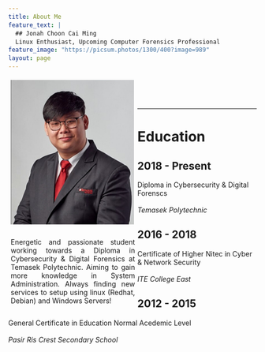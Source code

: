 ```yaml
---
title: About Me
feature_text: |
  ## Jonah Choon Cai Ming
  Linux Enthusiast, Upcoming Computer Forensics Professional
feature_image: "https://picsum.photos/1300/400?image=989"
layout: page
---
```


<div class="row">
  <div class="column" style="float: left; width: 50%; padding: 5px;">
    <img src="/image/profile.png" alt="Profile Picture" width="250">
  </div>
  <div class="column" style="float: left; width: 50%; padding: 5px;">
    <p align="justify"> Energetic and passionate student working towards a Diploma in Cybersecurity & Digital Forensics at Temasek Polytechnic. Aiming to gain more knowledge in System Administration. Always finding new services to setup using linux (Redhat, Debian) and Windows Servers!
    </p>
  </div>
</div>

<link href="https://cdnjs.cloudflare.com/ajax/libs/font-awesome/4.7.0/css/font-awesome.min.css" rel="stylesheet">
<style>
  .fa {
    padding: 20px;
    font-size: 40px;
    width: 80px;
    text-align: center;
    text-decoration: none;
    margin: 5px 2px;
    border-radius: 50%;
  }
  
  .fa:hover {
    opacity: 0.7;
  }
  
.asd {
  padding: 10px 40px;
  position: relative;
  background-color: inherit;
  width: 85%;
}

.asd::after {
  content: '';
  position: absolute;
  width: 25px;
  height: 25px;
  right: -17px;
  background-color: grey;
  border: 4px solid #FF9F55;
  top: 50%;
  border-radius: 50%;
  z-index: 1;
}

.right {
  left: 10%;
}

.right::after {
  left: -16px;
}

.zxc {
  padding: 20px 30px;
  background-color: grey;
  position: relative;
  border-radius: 6px;
  color: white;
}
</style>

 <center>
  <div>
    <a href="https://www.facebook.com/XxJCCMxX" target="_blank" class="fa fa-facebook"></a>
    <a href="https://www.linkedin.com/in/jonah-choon-528584195" target="_blank" class="fa fa-linkedin"></a>
    <a href="https://www.instagram.com/o.o_jccm/" target="_blank" class="fa fa-instagram"></a>
  </div>
</center>

---
<h1> Education </h1>

<div class="timeline">
  <div class="asd right">
    <div class="zxc">
      <h2>2018 - Present</h2>
      <p>Diploma in Cybersecurity & Digital Forenscs <br> <br> <i>Temasek Polytechnic</i></p>
    </div>
    
    
  </div>
  <div class="asd right">
    <div class="zxc">
      <h2>2016 - 2018</h2>
      <p>Certificate of Higher Nitec in Cyber & Network Security <br> <br> <i> ITE College East </i> </p>
    </div>
  </div>
  <div class="asd right">
    <div class="zxc">
      <h2>2012 - 2015</h2>
      <p>General Certificate in Education Normal Acedemic Level <br> <br> <i>Pasir Ris Crest Secondary School</i></p>
    </div>
  </div>
</div>
